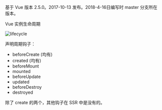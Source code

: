 基于 Vue 版本 2.5.0。2017-10-13 发布。2018-4-16日编写时 master 分支所在版本。

Vue 实例生命周期

![lifecycle](https://cn.vuejs.org/images/lifecycle.png)

声明周期钩子：
* beforeCreate (均有)
* created (均有)
* beforeMount
* mounted
* beforeUpdate
* updated
* beforeDestroy
* destroyed

除了 create 的两个，其他钩子在 SSR 中是没有的。
